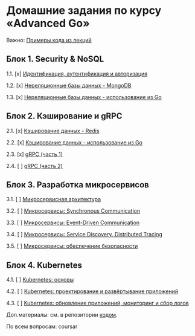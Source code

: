 # Домашние задания по курсу «Advanced Go»

Важно: [Примеры кода из лекций](https://github.com/netology-code/ago-code)

## Блок 1. Security & NoSQL

1.1. [x] [Идентификация, аутентификация и авторизация](01_security)

1.2. [x] [Нереляционные базы данных - MongoDB](02_mongodb)

1.3. [x] [Нереляционные базы данных - использование из Go](03_gomongodb)

## Блок 2. Кэширование и gRPC

2.1. [x] [Кэширование данных - Redis](04_redis)

2.2. [x] [Кэширование данных - использование из Go](05_goredis)

2.3. [x] [gRPC (часть 1)](06_grpc1)

2.4. [ ] [gRPC (часть 2)](07_grpc2)

## Блок 3. Разработка микросервисов

3.1. [ ] [Микросервисная архитектура](08_micro)

3.2. [ ] [Микросервисы: Synchronous Communication](09_micro-sync)

3.3. [ ] [Микросервисы: Event-Driven Communication](10_mirco-events)

3.4. [ ] [Микросервисы: Service Discovery, Distributed Tracing](11_micro-tracing)

3.5. [ ] [Микросервисы: обеспечение безопасности](12_security)

## Блок 4. Kubernetes

4.1. [ ] [Kubernetes: основы](13_kube-basics)

4.2. [ ] [Kubernetes: проектирование и развёртывание приложений](14_kube-dev)

4.3. [ ] [Kubernetes: обновление приложений, мониторинг и сбор логов](15_kube-ops)


Доп.материалы: см. в репозитории [кодом](https://github.com/netology-code/ago-code).

По всем вопросам: coursar

